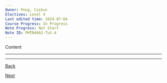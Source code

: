 ```yaml
---
Owner: Peng, Caikun
Electives: Level 4
Last edited time: 2024-07-04
Course Progress: In Progress
Note Progress: Not Start
Note ID: PHTN4662-Tut-4
---
```


Content

---


---
[Back]()

[Next]()